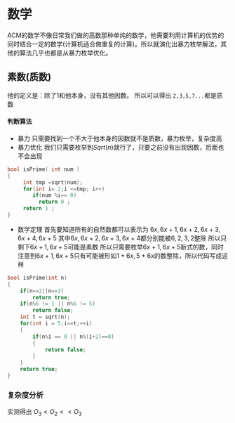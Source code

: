 # 数学
ACM的数学不像日常我们做的高数那种单纯的数学，他需要利用计算机的优势的同时结合一定的数学(计算机适合做重复的计算)。所以就演化出暴力枚举解法，其他的算法几乎也都是从暴力枚举优化。

## 素数(质数)
他的定义是：除了1和他本身，没有其他因数。
所以可以得出 `2,3,5,7...`都是质数
#### 判断算法
- 暴力
只需要找到一个不大于他本身的因数就不是质数，暴力枚举，复杂度高
- 暴力优化
我们只需要枚举到$Sqrt(n)$就行了，只要之前没有出现因数，后面也不会出现
```c++
bool isPrime( int num )
{
     int tmp =sqrt(num);
     for(int i= 2;i <=tmp; i++)
        if(num %i== 0)
          return 0 ;
     return 1 ;
}
```
- 数学定理
首先要知道所有的自然数都可以表示为
$6x,6x+1,6x+2,6x+3,6x+4,6x+5$
其中$6x,6x+2,6x+3,6x+4$都分别能被$6,2,3,2$整除
所以只剩下$6x+1,6x+5$可能是素数
所以只需要枚举$6x+1,6x+5$新式的数，同时注意到$6x+1,6x+5$只有可能被形如$1+6x,5+6x$的数整除，所以代码写成这样
```c++
bool isPrime(int n)
{
    if(n==2||n==3)
        return true;
    if(n%6 != 1 || n%6 != 5)
        return false;
    int t = sqrt(n);
    for(int i = 5;i<=t;++i)
    {
        if(n%i == 0 || n%(i+2)==0)
        {
            return false;
        }
    }
    return true;
}
```

### 复杂度分析
实测得出
$O_3 <O_2<<O_3$